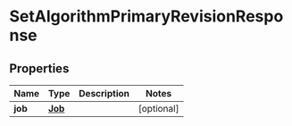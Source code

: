 

# SetAlgorithmPrimaryRevisionResponse


## Properties

| Name | Type | Description | Notes |
|------------ | ------------- | ------------- | -------------|
|**job** | [**Job**](Job.md) |  |  [optional] |



